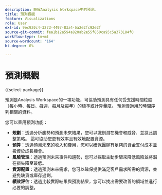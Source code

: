 ```yaml
---
description: 瞭解Analysis Workspace中的預測。
title: 預測概觀
feature: Visualizations
role: User
exl-id: 9ec920c4-3273-4497-83a4-6a2e2fc92e2f
source-git-commit: fea1b12a594a820ab2e55f850ca95c5a373184f0
workflow-type: tm+mt
source-wordcount: '164'
ht-degree: 0%

---
```


# 預測概觀

{{select-package}}

預測是Analysis Workspace的一項功能，可協助預測具有任何受支援時間粒度（每小時、每日、每週、每月及每年）的標準或計算量度。 預測僅適用於時間序列相關的資料。

您可以善用預測功能：

* **規劃**：透過分析趨勢和預測未來結果，您可以識別潛在機會和威脅，並據此調整策略。 這可協助您更有效率且有效地配置資源。
* **預算**：透過預測未來的收入和費用，您可以確保團隊有足夠的資金支付成本並投資於成長機會。
* **風險管理**：透過預測未來事件和趨勢，您可以採取主動步驟來降低風險並將潛在損失降至最低。
* **資源配置**：透過預測未來需求，您可以確保提供滿足客戶需求所需的資源，並避免缺貨或庫存過剩。
* **績效評估**：透過比較實際結果與預測結果，您可以找出需要改善的領域並進行必要的調整。
